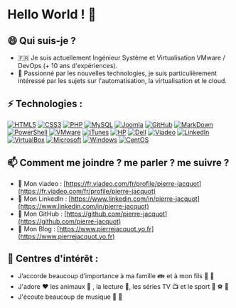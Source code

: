 # Hello World ! 👋

## 😄 Qui suis-je ?
- :fr: Je suis actuellement Ingénieur Système et Virtualisation VMware / DevOps (+ 10 ans d'expériences).
- 💬 Passionné par les nouvelles technologies, je suis particulièrement intéressé par les sujets sur l'automatisation, la virtualisation et le cloud.

## ⚡ Technologies :
[![HTML5](https://img.shields.io/badge/-HTML5-red?style=flat-square&logo=html5&logoColor=white)](https://github.com/pierre-jacquot)
[![CSS3](https://img.shields.io/badge/-CSS3-1572B6?style=flat-square&logo=css3)](https://github.com/pierre-jacquot)
[![PHP](https://img.shields.io/badge/-PHP-474A8A?style=flat-square&logo=php)](https://github.com/pierre-jacquot)
[![MySQL](https://img.shields.io/badge/-MySQL-yellow?style=flat-square&logo=mysql)](https://github.com/pierre-jacquot)
[![Joomla](https://img.shields.io/badge/Joomla-darkblue?style=flat-square&logo=joomla)](https://github.com/pierre-jacquot)
[![GitHub](https://img.shields.io/badge/-GitHub-black?style=flat-square&logo=github)](https://github.com/pierre-jacquot)
[![MarkDown](https://img.shields.io/badge/markdown-green?&style=flat-square&logo=markdown)](https://github.com/pierre-jacquot)
[![PowerShell](https://img.shields.io/badge/PowerShell-183A61?style=flat-square&logo=powershell)](https://github.com/pierre-jacquot)
[![VMware](https://img.shields.io/badge/VMware-darkgreen?style=flat-square&logo=vmware&logoColor=white)](https://github.com/pierre-jacquot)
[![iTunes](https://img.shields.io/badge/iTunes-deeppink?style=flat-square&logo=itunes&logoColor=white)](https://github.com/pierre-jacquot)
[![HP](https://img.shields.io/badge/HP-black?style=flat-square&logo=hp)](https://github.com/pierre-jacquot)
[![Dell](https://img.shields.io/badge/Dell-purple?style=flat-square&logo=dell)](https://github.com/pierre-jacquot)
[![Viadeo](https://img.shields.io/badge/Viadeo-black?style=flat-square&logo=viadeo)](https://github.com/pierre-jacquot)
[![LinkedIn](https://img.shields.io/badge/LinkedIn-blue?style=flat-square&logo=linkedin)](https://github.com/pierre-jacquot)
[![VirtualBox](https://img.shields.io/badge/VirtualBox-darkorange?style=flat-square&logo=virtualbox)](https://github.com/pierre-jacquot)
[![Microsoft](https://img.shields.io/badge/Microsoft-grey?style=flat-square&logo=microsoft)](https://github.com/pierre-jacquot)
[![Windows](https://img.shields.io/badge/Windows-darkcyan?style=flat-square&logo=windows)](https://github.com/pierre-jacquot)
[![CentOS](https://img.shields.io/badge/CentOS-brown?style=flat-square&logo=centos)](https://github.com/pierre-jacquot)

## 📫 Comment me joindre ? me parler ? me suivre ?
- :link: Mon viadeo : [https://fr.viadeo.com/fr/profile/pierre-jacquot](https://fr.viadeo.com/fr/profile/pierre-jacquot)
- :link: Mon LinkedIn : [https://www.linkedin.com/in/pierre-jacquot](https://www.linkedin.com/in/pierre-jacquot)
- :link: Mon GitHub : [https://github.com/pierre-jacquot](https://github.com/pierre-jacquot)
- :link: Mon Blog : [https://www.pierrejacquot.yo.fr](https://www.pierrejacquot.yo.fr)

## 📕 Centres d'intérêt :
- J’accorde beaucoup d’importance à ma famille :family: et à mon fils :baby: :baby_bottle:
- J'adore :heart: les animaux :dog: , la lecture :book:, les séries TV :tv: et le sport :running: :soccer: :tennis:
- J'écoute beaucoup de musique :musical_note: :guitar:

<!--
**pierre-jacquot/pierre-jacquot** is a ✨ _special_ ✨ repository because its `README.md` (this file) appears on your GitHub profile.

Here are some ideas to get you started :

- 🔭 I’m currently working on ...
- 🌱 I’m currently learning ...
- 👯 I’m looking to collaborate on ...
- 🤔 I’m looking for help with ...
- 💬 Ask me about ...
- 📫 How to reach me: ...
- 😄 Pronouns: ...
- ⚡ Fun fact: ...
-->
